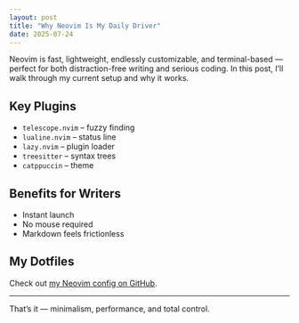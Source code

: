 ```yaml
---
layout: post
title: "Why Neovim Is My Daily Driver"
date: 2025-07-24
---
```


Neovim is fast, lightweight, endlessly customizable, and terminal-based — perfect for both distraction-free writing and serious coding. In this post, I’ll walk through my current setup and why it works.

## Key Plugins

- `telescope.nvim` – fuzzy finding  
- `lualine.nvim` – status line  
- `lazy.nvim` – plugin loader  
- `treesitter` – syntax trees  
- `catppuccin` – theme  

## Benefits for Writers

- Instant launch  
- No mouse required  
- Markdown feels frictionless  

## My Dotfiles

Check out [my Neovim config on GitHub](https://github.com/thebluenowhere/.dotfiles/tree/main/neovim/.config/nvim).

---

That’s it — minimalism, performance, and total control.
